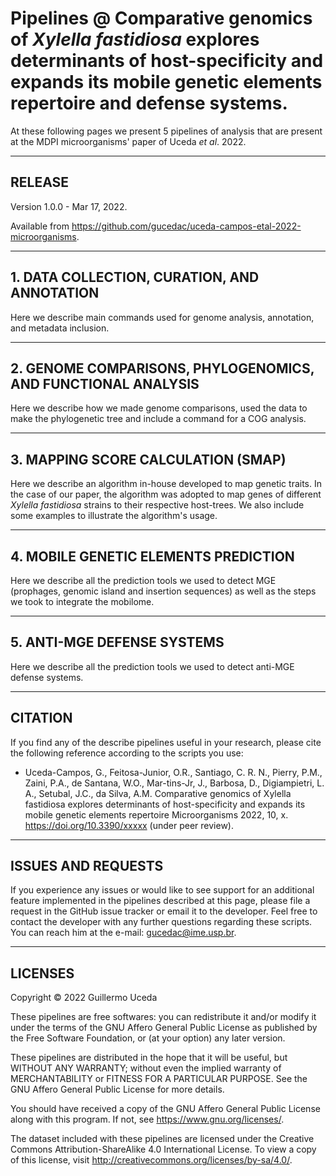 # **Pipelines @ Comparative genomics of <i>Xylella fastidiosa</i> explores determinants of host-specificity and expands its mobile genetic elements repertoire and defense systems.**

At these following pages we present 5 pipelines of analysis that are present at the MDPI microorganisms' paper of Uceda <i>et al</i>. 2022.

---

## RELEASE

Version 1.0.0 - Mar 17, 2022.

Available from <https://github.com/gucedac/uceda-campos-etal-2022-microorganisms>. 

---

## 1. DATA COLLECTION, CURATION, AND ANNOTATION 

Here we describe main commands used for genome analysis, annotation, and metadata inclusion.

---

## 2. GENOME COMPARISONS, PHYLOGENOMICS, AND FUNCTIONAL ANALYSIS

Here we describe how we made genome comparisons, used the data to make the phylogenetic tree and include a command for a COG analysis.

---

## 3. MAPPING SCORE CALCULATION (SMAP) 

Here we describe an algorithm in-house developed to map genetic traits. In the case of our paper, the algorithm was adopted to map genes of different <i>Xylella fastidiosa</i> strains to their respective host-trees.
We also include some examples to illustrate the algorithm's usage.

---

## 4. MOBILE GENETIC ELEMENTS PREDICTION

Here we describe all the prediction tools we used to detect MGE (prophages, genomic island and insertion sequences) as well as the steps we took to integrate the mobilome.

---

## 5. ANTI-MGE DEFENSE SYSTEMS

Here we describe all the prediction tools we used to detect anti-MGE defense systems.

---

## CITATION

If you find any of the describe pipelines useful in your research, please cite the following reference according to the scripts you use:

- Uceda-Campos, G., Feitosa-Junior, O.R., Santiago, C. R. N., Pierry, P.M., Zaini, P.A., de Santana, W.O., Mar-tins-Jr, J., Barbosa, D., Digiampietri, L. A., Setubal, J.C., da Silva, A.M. Comparative genomics of Xylella fastidiosa explores determinants of host-specificity and expands its mobile genetic elements repertoire Microorganisms 2022, 10, x. https://doi.org/10.3390/xxxxx (under peer review).

---

## ISSUES AND REQUESTS

If you experience any issues or would like to see support for an additional feature implemented in the pipelines described at this page, please file a request in the GitHub issue tracker or email it to the developer. Feel free to contact the developer with any further questions regarding these scripts. You can reach him at the e-mail: gucedac@ime.usp.br.

---

## LICENSES

Copyright © 2022 Guillermo Uceda 

These pipelines are free softwares: you can redistribute it and/or modify it under the terms of the GNU Affero General Public License as published by the Free Software Foundation, or (at your option) any later version.

These pipelines are distributed in the hope that it will be useful, but WITHOUT ANY WARRANTY; without even the implied warranty of MERCHANTABILITY or FITNESS FOR A PARTICULAR PURPOSE. See the GNU Affero General Public License for more details.

You should have received a copy of the GNU Affero General Public License along with this program.  If not, see <https://www.gnu.org/licenses/>.

The dataset included with these pipelines are licensed under the Creative Commons Attribution-ShareAlike 4.0 International License. To view a copy of this license, visit http://creativecommons.org/licenses/by-sa/4.0/.
